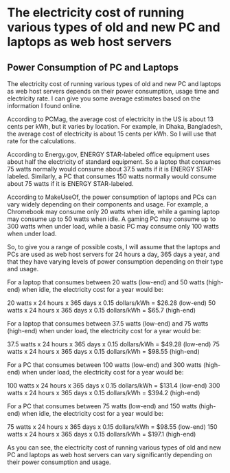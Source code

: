 # The electricity cost of running various types of old and new PC and laptops as web host servers

## Power Consumption of PC and Laptops

The electricity cost of running various types of old and new PC and laptops as web host servers depends on their power consumption, usage time and electricity rate. I can give you some average estimates based on the information I found online.

According to PCMag, the average cost of electricity in the US is about 13 cents per kWh, but it varies by location. For example, in Dhaka, Bangladesh, the average cost of electricity is about 15 cents per kWh. So I will use that rate for the calculations.

According to Energy.gov, ENERGY STAR-labeled office equipment uses about half the electricity of standard equipment. So a laptop that consumes 75 watts normally would consume about 37.5 watts if it is ENERGY STAR-labeled. Similarly, a PC that consumes 150 watts normally would consume about 75 watts if it is ENERGY STAR-labeled.

According to MakeUseOf, the power consumption of laptops and PCs can vary widely depending on their components and usage. For example, a Chromebook may consume only 20 watts when idle, while a gaming laptop may consume up to 50 watts when idle. A gaming PC may consume up to 300 watts when under load, while a basic PC may consume only 100 watts when under load.

So, to give you a range of possible costs, I will assume that the laptops and PCs are used as web host servers for 24 hours a day, 365 days a year, and that they have varying levels of power consumption depending on their type and usage.

For a laptop that consumes between 20 watts (low-end) and 50 watts (high-end) when idle, the electricity cost for a year would be:

20 watts x 24 hours x 365 days x 0.15 dollars/kWh = $26.28 (low-end)
50 watts x 24 hours x 365 days x 0.15 dollars/kWh = $65.7 (high-end)

For a laptop that consumes between 37.5 watts (low-end) and 75 watts (high-end) when under load, the electricity cost for a year would be:

37.5 watts x 24 hours x 365 days x 0.15 dollars/kWh = $49.28 (low-end)
75 watts x 24 hours x 365 days x 0.15 dollars/kWh = $98.55 (high-end)

For a PC that consumes between 100 watts (low-end) and 300 watts (high-end) when under load, the electricity cost for a year would be:

100 watts x 24 hours x 365 days x 0.15 dollars/kWh = $131.4 (low-end)
300 watts x 24 hours x 365 days x 0.15 dollars/kWh = $394.2 (high-end)

For a PC that consumes between 75 watts (low-end) and 150 watts (high-end) when idle, the electricity cost for a year would be:

75 watts x 24 hours x 365 days x 0.15 dollars/kWh = $98.55 (low-end)
150 watts x 24 hours x 365 days x 0.15 dollars/kWh = $197.1 (high-end)

As you can see, the electricity cost of running various types of old and new PC and laptops as web host servers can vary significantly depending on their power consumption and usage.
